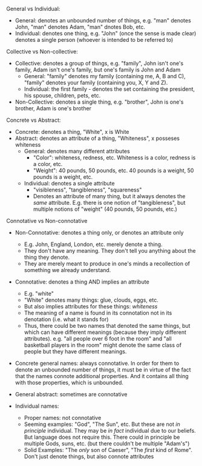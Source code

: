 
General vs Individual:
- General: denotes an unbounded number of things, e.g. "man" denotes John, "man" denotes Adam, "man" dnotes Bob, etc.
- Individual: denotes one thing, e.g. "John" (once the sense is made clear) denotes a single person (whoever is intended to be referred to)

Collective vs Non-collective:
- Collective: denotes a group of things, e.g. "family", John isn't one's family, Adam isn't one's family, but one's family is John and Adam
	- General: "family" denotes my family (containing me, A, B and C), "family" denotes your family (containing you, X, Y and Z).
	- Individual: the first family - denotes the set containing the president, his spouse, children, pets, etc.
- Non-Collective: denotes a single thing, e.g. "brother", John is one's brother, Adam is one's brother

Concrete vs Abstract:
- Concrete: denotes a thing, "White", x is White
- Abstract: denotes an attribute of a thing, "Whiteness", x posseses whiteness
	- General: denotes many different attributes
		- "Color": whiteness, redness, etc. Whiteness is a color, redness is a color, etc.
		- "Weight": 40 pounds, 50 pounds, etc. 40 pounds is a weight, 50 pounds is a weight, etc.
	- Individual: denotes a single attribute
		- "visibleness", "tangibleness", "squareness"
		- Denotes an attribute of many thing, but it always denotes the *same* attribute. E.g. there is one notion of "tangibleness", but multiple notions of "weight" (40 pounds, 50 pounds, etc.)


Connotative vs Non-connotative
- Non-Connotative: denotes a thing only, or denotes an attribute only
	- E.g. John, England, London, etc. merely denote a thing. 
	- They don't have any meaning. They don't tell you anything about the thing they denote.
	- They are merely meant to produce in one's minds a recollection of something we already understand.
- Connotative: denotes a thing AND implies an attribute
	- E.g. "white"
	- "White" denotes many things: glue, clouds, eggs, etc.
	- But also implies attributes for these things: *whiteness*
	- The meaning of a name is found in its connotation not in its denotation (i.e. what it stands for)
	- Thus, there could be two names that denoted the same things, but which can have different meanings (because they imply different attributes). e.g. "all people over 6 foot in the room" and "all basketball players in the room" might denote the same class of people but they have different meanings. 

- Concrete general names: always connotative. In order for them to denote an unbounded number of things, it must be in virtue of the fact that the names connote additional properties. And it contains all thing with those properties, which is unbounded.
- General abstract: sometimes are connotative
- Individual names: 
	- Proper names: not connotative
	- Seeming examples: "God", "The Sun", etc. But these are not *in principle* individual. They may be *in fact* individual due to our beliefs. But language does not require this. There could in principle be multiple Gods, suns, etc. (but there couldn't be multiple "Adam's") 
	- Solid Examples: "The *only* son of Caeser", "The *first* kind of Rome". Don't just denote things, but also connote attributes